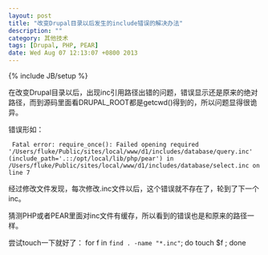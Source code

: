 ```yaml
---
layout: post
title: "改变Drupal目录以后发生的include错误的解决办法"
description: ""
category: 其他技术
tags: [Drupal, PHP, PEAR]
date: Wed Aug 07 12:13:07 +0800 2013
---
```

{% include JB/setup %}

在改变Drupal目录以后，出现inc引用路径出错的问题，错误显示还是原来的绝对路径，而到源码里面看DRUPAL_ROOT都是getcwd()得到的，所以问题显得很诡异。

错误形如：

     Fatal error: require_once(): Failed opening required '/Users/fluke/Public/sites/local/www/d1/includes/database/query.inc' (include_path='.::/opt/local/lib/php/pear') in /Users/fluke/Public/sites/local/www/d1/includes/database/select.inc on line 7

经过修改文件发现，每次修改.inc文件以后，这个错误就不存在了，轮到了下一个inc。

猜测PHP或者PEAR里面对inc文件有缓存，所以看到的错误也是和原来的路径一样。

尝试touch一下就好了： for f in `find . -name "*.inc"`; do touch $f ; done


